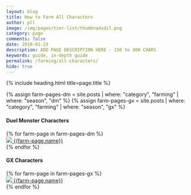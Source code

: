 ```yaml
---
layout: blog
title: How to Farm All Characters
author: pll
image: /img/pages/tier-list/thumbnadsdil.png
category: page
comments: false
date: 2018-01-23
description: ADD PAGE DESCRIPTION HERE - 150 to 300 CHARS
keywords: guide, in-depth guide
permalink: /farming/all-characters/
hide: true
---
```


{% include heading.html title=page.title %}

{% assign farm-pages-dm = site.posts | where: "category", "farming" | where: "season", "dm" %}
{% assign farm-pages-gx = site.posts | where: "category", "farming" | where: "season", "gx" %}

<div class="tab-content">
    <div class="tab-pane fade show active">
        <div class="section"> 
			<h4>Duel Monster Characters</h4>
            <div class="row button-row">
                {% for farm-page in farm-pages-dm %}
                    <div class="btn-wrapper col-sm-6 col-md-4 col-lg-3" >
                        <a class="btn-decktype" href="{{farm-page.url}}">
                            <img class="character-farm-card" src="{{farm-page.image}}"/>
                            <span class="decktype-display">{{farm-page.name}}</span>
                        </a>
                    </div>
                {% endfor %}
            </div>
        </div>
		<div class="section"> 
			<h4>GX Characters</h4>
            <div class="row button-row">
                {% for farm-page in farm-pages-gx %}
                    <div class="btn-wrapper col-sm-6 col-md-4 col-lg-3" >
                        <a class="btn-decktype" href="{{farm-page.url}}">
                            <img class="character-farm-card" src="{{farm-page.image}}"/>
                            <span class="decktype-display">{{farm-page.name}}</span>
                        </a>
                    </div>
                {% endfor %}
            </div>
        </div>
    </div>
</div>
